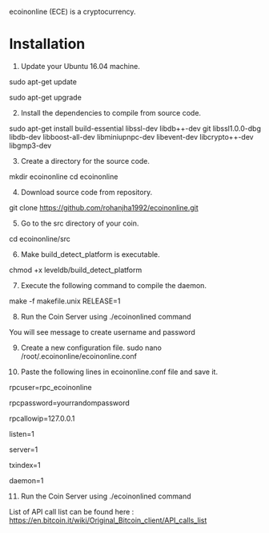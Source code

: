 ecoinonline (ECE) is a cryptocurrency.

Installation
===========================

1) Update your Ubuntu 16.04 machine.

sudo apt-get update

sudo apt-get upgrade

2) Install the dependencies to compile from source code.

sudo apt-get install build-essential libssl-dev libdb++-dev git libssl1.0.0-dbg libdb-dev libboost-all-dev libminiupnpc-dev libevent-dev libcrypto++-dev libgmp3-dev 

3) Create a directory for the source code.

mkdir ecoinonline
cd ecoinonline 

4) Download source code from repository.

git clone https://github.com/rohanjha1992/ecoinonline.git

5) Go to the src directory of your coin.

cd ecoinonline/src

6)  Make build_detect_platform is executable.

chmod +x leveldb/build_detect_platform

7) Execute the following command to compile the daemon.

make -f makefile.unix RELEASE=1

8) Run the Coin Server using ./ecoinonlined command

You will see message to create username and password

9) Create a new configuration file.
sudo nano /root/.ecoinonline/ecoinonline.conf

10) Paste the following lines in ecoinonline.conf file and save it.

rpcuser=rpc_ecoinonline

rpcpassword=yourrandompassword

rpcallowip=127.0.0.1

listen=1

server=1

txindex=1

daemon=1

11) Run the Coin Server using ./ecoinonlined command

List of API call list can be found here : https://en.bitcoin.it/wiki/Original_Bitcoin_client/API_calls_list